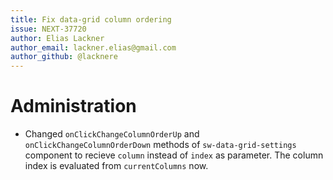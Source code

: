 ```yaml
---
title: Fix data-grid column ordering
issue: NEXT-37720
author: Elias Lackner
author_email: lackner.elias@gmail.com
author_github: @lacknere
---
```

# Administration
* Changed `onClickChangeColumnOrderUp` and `onClickChangeColumnOrderDown` methods of `sw-data-grid-settings` component to recieve `column` instead of `index` as parameter. The column index is evaluated from `currentColumns` now.
